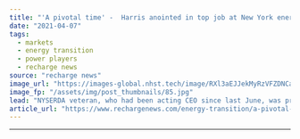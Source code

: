 ```yaml
---
title: "'A pivotal time' -  Harris anointed in top job at New York energy development body"
date: "2021-04-07"
tags: 
  - markets
  - energy transition
  - power players
  - recharge news
source: "recharge news"
image_url: "https://images-global.nhst.tech/image/RXl3aEJJekMyRzVFZDNCaXp4cGNNcDNrUm5xcTJjazVkK1VGZEdvazY2UT0=/nhst/binary/0d76c2da60dff160b268ba9337e2b0e1"
image_fp: "/assets/img/post_thumbnails/85.jpg"
lead: "NYSERDA veteran, who had been acting CEO since last June, was previously in change of large-scale renewables unit"
article_url: "https://www.rechargenews.com/energy-transition/a-pivotal-time-harris-anointed-in-top-job-at-new-york-energy-development-body/2-1-992299"
---
```


---
